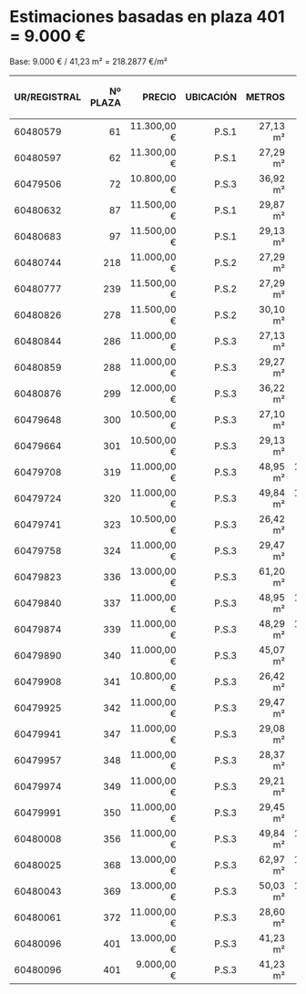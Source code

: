 # Estimaciones basadas en plaza 401 = 9.000 €

Base: 9.000 € / 41,23 m² = 218.2877 €/m²

| UR/REGISTRAL | Nº PLAZA | PRECIO | UBICACIÓN | METROS | 💰 Estimado (€/m²) | 📉 Diferencia (€) |
|--------------|---------:|-------:|----------:|------:|------------------:|-----------------:|
| 60480579 | 61 | 11.300,00 € | P.S.1 | 27,13 m² | 5922.14 € | 5377.86 € |
| 60480597 | 62 | 11.300,00 € | P.S.1 | 27,29 m² | 5957.07 € | 5342.93 € |
| 60479506 | 72 | 10.800,00 € | P.S.3 | 36,92 m² | 8059.18 € | 2740.82 € |
| 60480632 | 87 | 11.500,00 € | P.S.1 | 29,87 m² | 6520.25 € | 4979.75 € |
| 60480683 | 97 | 11.500,00 € | P.S.1 | 29,13 m² | 6358.72 € | 5141.28 € |
| 60480744 | 218 | 11.000,00 € | P.S.2 | 27,29 m² | 5957.07 € | 5042.93 € |
| 60480777 | 239 | 11.500,00 € | P.S.2 | 27,29 m² | 5957.07 € | 5542.93 € |
| 60480826 | 278 | 11.500,00 € | P.S.2 | 30,10 m² | 6570.46 € | 4929.54 € |
| 60480844 | 286 | 11.000,00 € | P.S.3 | 27,13 m² | 5922.14 € | 5077.86 € |
| 60480859 | 288 | 11.000,00 € | P.S.3 | 29,27 m² | 6389.28 € | 4610.72 € |
| 60480876 | 299 | 12.000,00 € | P.S.3 | 36,22 m² | 7906.38 € | 4093.62 € |
| 60479648 | 300 | 10.500,00 € | P.S.3 | 27,10 m² | 5915.6 € | 4584.4 € |
| 60479664 | 301 | 10.500,00 € | P.S.3 | 29,13 m² | 6358.72 € | 4141.28 € |
| 60479708 | 319 | 11.000,00 € | P.S.3 | 48,95 m² | 10685.18 € | 314.82 € |
| 60479724 | 320 | 11.000,00 € | P.S.3 | 49,84 m² | 10879.46 € | 120.54 € |
| 60479741 | 323 | 10.500,00 € | P.S.3 | 26,42 m² | 5767.16 € | 4732.84 € |
| 60479758 | 324 | 11.000,00 € | P.S.3 | 29,47 m² | 6432.94 € | 4567.06 € |
| 60479823 | 336 | 13.000,00 € | P.S.3 | 61,20 m² | 13359.2 € | -359.2 € |
| 60479840 | 337 | 11.000,00 € | P.S.3 | 48,95 m² | 10685.18 € | 314.82 € |
| 60479874 | 339 | 11.000,00 € | P.S.3 | 48,29 m² | 10541.11 € | 458.89 € |
| 60479890 | 340 | 11.000,00 € | P.S.3 | 45,07 m² | 9838.22 € | 1161.78 € |
| 60479908 | 341 | 10.800,00 € | P.S.3 | 26,42 m² | 5767.16 € | 5032.84 € |
| 60479925 | 342 | 11.000,00 € | P.S.3 | 29,47 m² | 6432.94 € | 4567.06 € |
| 60479941 | 347 | 11.000,00 € | P.S.3 | 29,08 m² | 6347.8 € | 4652.2 € |
| 60479957 | 348 | 11.000,00 € | P.S.3 | 28,37 m² | 6192.82 € | 4807.18 € |
| 60479974 | 349 | 11.000,00 € | P.S.3 | 29,21 m² | 6376.18 € | 4623.82 € |
| 60479991 | 350 | 11.000,00 € | P.S.3 | 29,45 m² | 6428.57 € | 4571.43 € |
| 60480008 | 356 | 11.000,00 € | P.S.3 | 49,84 m² | 10879.46 € | 120.54 € |
| 60480025 | 368 | 13.000,00 € | P.S.3 | 62,97 m² | 13745.57 € | -745.57 € |
| 60480043 | 369 | 13.000,00 € | P.S.3 | 50,03 m² | 10920.93 € | 2079.07 € |
| 60480061 | 372 | 11.000,00 € | P.S.3 | 28,60 m² | 6243.03 € | 4756.97 € |
| 60480096 | 401 | 13.000,00 € | P.S.3 | 41,23 m² | 9000 € | 4000 € |
| 60480096 | 401 | 9.000,00 €   | P.S.3 | 41,23 m² | 9000 € | 0,00 € |
